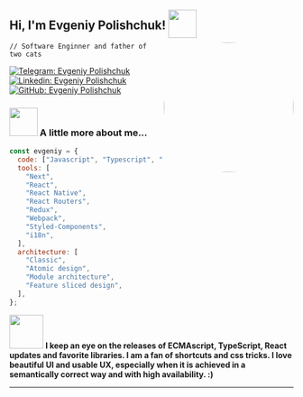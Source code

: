 <h2>Hi, I'm Evgeniy Polishchuk!
<img src="https://i.giphy.com/media/v1.Y2lkPTc5MGI3NjExNGFkd3V4NHF3cXFzdHd3bDFxNTNpOHB0MG4xZWtmdDc1dHg0ZG83MiZlcD12MV9pbnRlcm5hbF9naWZfYnlfaWQmY3Q9cw/l0IyfKMG8wCXoQCuA/giphy.gif" width="50" style="position:relative; top:15px">
</h2>

<img align='right' src="https://i.giphy.com/media/v1.Y2lkPTc5MGI3NjExdHpxY2h0ZXJ2ZzBjcHcwZ3ZyeXNmejYweGJmcGNxdXhuZ2dmcHRsaSZlcD12MV9pbnRlcm5hbF9naWZfYnlfaWQmY3Q9Zw/mlvseq9yvZhba/giphy.gif" width="230" style="border-radius:50%">

`// Software Enginner and father of two cats`

[![Telegram: Evgeniy Polishchuk](https://img.shields.io/badge/EvgeniyPolishchuk-2CA5E0?style=flat-squeare&logo=telegram&logoColor=white)](https://t.me/evgeniy_polishchuk)
[![Linkedin: Evgeniy Polishchuk](https://img.shields.io/badge/-EvgeniyPolishchuk-blue?style=flat-square&logo=Linkedin&logoColor=white&link=https://www.linkedin.com/in/evgeniy-polishchuk/)](https://www.linkedin.com/in/evgeniy-polishchuk/)
[![GitHub: Evgeniy Polishchuk](https://img.shields.io/github/followers/CasualJackie?label=follow&style=social)](https://github.com/CasualJackie)

### <img src="https://i.giphy.com/media/v1.Y2lkPTc5MGI3NjExbmRkOXNwdjR2ZGFheTFybzVmaWxqb2RkZ2F1NXNvaWhiNWR5bjI1NyZlcD12MV9pbnRlcm5hbF9naWZfYnlfaWQmY3Q9cw/BXjqytvu9bKzCUHdzz/giphy.gif" width="50"> A little more about me...

```javascript
const evgeniy = {
  code: ["Javascript", "Typescript", "HTML", "CSS"],
  tools: [
    "Next",
    "React",
    "React Native",
    "React Routers",
    "Redux",
    "Webpack",
    "Styled-Components",
    "i18n",
  ],
  architecture: [
    "Classic",
    "Atomic design",
    "Module architecture",
    "Feature sliced design",
  ],
};
```

<img src="https://i.giphy.com/media/v1.Y2lkPTc5MGI3NjExMmpkOHRzNjEwdXZvejhqM2o3eXJtdW1odnp6d3IyYTdrYTRudTRiYiZlcD12MV9pbnRlcm5hbF9naWZfYnlfaWQmY3Q9cw/QTfX9Ejfra3ZmNxh6B/giphy.gif" width="60">
<b>I keep an eye on the releases of ECMAscript, TypeScript, React updates and favorite libraries. I am a fan of shortcuts and css tricks. I love beautiful UI and usable UX, especially when it is achieved in a semantically correct way and with high availability. :)
</b>

---
